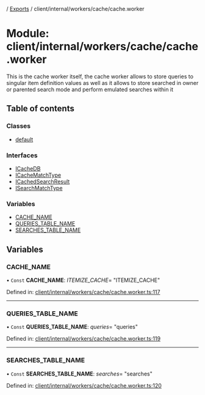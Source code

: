 [](../README.md) / [Exports](../modules.md) / client/internal/workers/cache/cache.worker

# Module: client/internal/workers/cache/cache.worker

This is the cache worker itself, the cache worker allows to store
queries to singular item definition values as well as it allows
to store searched in owner or parented search mode and perform
emulated searches within it

## Table of contents

### Classes

- [default](../classes/client_internal_workers_cache_cache_worker.default.md)

### Interfaces

- [ICacheDB](../interfaces/client_internal_workers_cache_cache_worker.icachedb.md)
- [ICacheMatchType](../interfaces/client_internal_workers_cache_cache_worker.icachematchtype.md)
- [ICachedSearchResult](../interfaces/client_internal_workers_cache_cache_worker.icachedsearchresult.md)
- [ISearchMatchType](../interfaces/client_internal_workers_cache_cache_worker.isearchmatchtype.md)

### Variables

- [CACHE\_NAME](client_internal_workers_cache_cache_worker.md#cache_name)
- [QUERIES\_TABLE\_NAME](client_internal_workers_cache_cache_worker.md#queries_table_name)
- [SEARCHES\_TABLE\_NAME](client_internal_workers_cache_cache_worker.md#searches_table_name)

## Variables

### CACHE\_NAME

• `Const` **CACHE\_NAME**: *ITEMIZE_CACHE*= "ITEMIZE\_CACHE"

Defined in: [client/internal/workers/cache/cache.worker.ts:117](https://github.com/onzag/itemize/blob/11a98dec/client/internal/workers/cache/cache.worker.ts#L117)

___

### QUERIES\_TABLE\_NAME

• `Const` **QUERIES\_TABLE\_NAME**: *queries*= "queries"

Defined in: [client/internal/workers/cache/cache.worker.ts:119](https://github.com/onzag/itemize/blob/11a98dec/client/internal/workers/cache/cache.worker.ts#L119)

___

### SEARCHES\_TABLE\_NAME

• `Const` **SEARCHES\_TABLE\_NAME**: *searches*= "searches"

Defined in: [client/internal/workers/cache/cache.worker.ts:120](https://github.com/onzag/itemize/blob/11a98dec/client/internal/workers/cache/cache.worker.ts#L120)

